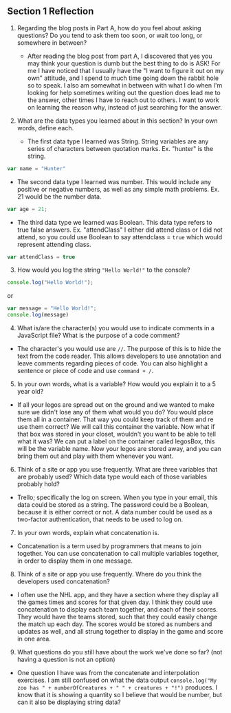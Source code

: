 ## Section 1 Reflection

1. Regarding the blog posts in Part A, how do you feel about asking questions? Do you tend to ask them too soon, or wait too long, or somewhere in between?

    * After reading the blog post from part A, I discovered that yes you may think your question is dumb but the best thing to do is ASK! For me I have noticed that I usually have the "I want to figure it out on my own" attitude, and I spend to much time going down the rabbit hole so to speak. I also am somewhat in between with what I do when I'm looking for help sometimes writing out the question does lead me to the answer, other times I have to reach out to others. I want to work on learning the reason why, instead of just searching for the answer.

2. What are the data types you learned about in this section? In your own words, define each.
    * The first data type I learned was String. String variables are any series of characters
    between quotation marks. Ex. "hunter" is the string.

  ```javascript
  var name = "Hunter"
  ```
  * The second data type I learned was number. This would include any positive or negative numbers, as well as any simple math problems. Ex. 21 would be the number data.

  ```javascript
  var age = 21;
  ```
  * The third data type we learned was Boolean. This data type refers to true false answers. Ex. "attendClass" I either did attend class or I did not attend, so you could use Boolean to say attendclass = `true` which would represent attending class.

  ```javascript
  var attendClass = true
  ```
3. How would you log the string `"Hello World!"` to the console?

  ``` javascript
  console.log("Hello World!");
  ```
  or
  ``` javascript
  var message = "Hello World!";
  console.log(message)
  ```

4. What is/are the character(s) you would use to indicate comments in a JavaScript file? What is the purpose of a code comment?

  * The character's you would use are `//`. The purpose of this is to hide the text from the code reader. This allows developers to use annotation and leave comments regarding pieces of code. You can also highlight a sentence or piece of code and use `command + /`.

5. In your own words, what is a variable? How would you explain it to a 5 year old?

  * If all your legos are spread out on the ground and we wanted to make sure we didn't lose any of them what would you do? You would place them all in a container. That way you could keep track of them and re use them correct? We will call this container the variable. Now what if that box was stored in your closet, wouldn't you want to be able to tell what it was? We can put a label on the container called legosBox, this will be the variable name. Now your legos are stored away, and you can bring them out and play with them whenever you want.

6. Think of a site or app you use frequently. What are three variables that are probably used? Which data type would each of those variables probably hold?

  * Trello; specifically the log on screen. When you type in your email, this data could be stored as a string. The password could be a Boolean, because it is either correct or not. A data number could be used as a two-factor authentication, that needs to be used to log on.

7. In your own words, explain what concatenation is.

  * Concatenation is a term used by programmers that means to join together. You can use concatenation to call multiple variables together, in order to display them in one message.

8. Think of a site or app you use frequently. Where do you think the developers used concatenation?

  * I often use the NHL app, and they have a section where they display all the games times and scores for that given day. I think they could use concatenation to display each team together, and each of their scores. They would have the teams stored, such that they could easily change the match up each day. The scores would be stored as numbers and updates as well, and all strung together to display in the game and score in one area.

9. What questions do you still have about the work we've done so far? (not having a question is not an option)

  * One question I have was from the concatenate and interpolation exercises. I am still confused on what the data output `console.log("My zoo has " + numberOfCreatures + " " + creatures + "!")` produces. I know that it is showing a quantity so I believe that would be number, but can it also be displaying string data?
